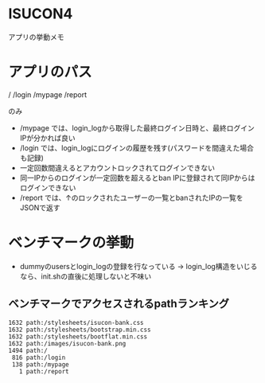 ISUCON4
=======

アプリの挙動メモ

# アプリのパス

/
/login
/mypage
/report

のみ

* /mypage では、login_logから取得した最終ログイン日時と、最終ログインIPが分かれば良い
* /login では、login_logにログインの履歴を残す(パスワードを間違えた場合も記録)
 * 一定回数間違えるとアカウントロックされてログインできない
 * 同一IPからのログインが一定回数を超えるとban IPに登録されて同IPからはログインできない
* /report では、↑のロックされたユーザーの一覧とbanされたIPの一覧をJSONで返す

# ベンチマークの挙動

* dummyのusersとlogin_logの登録を行なっている → login_log構造をいじるなら、init.shの直後に処理しないと不味い

## ベンチマークでアクセスされるpathランキング

```
1632 path:/stylesheets/isucon-bank.css
1632 path:/stylesheets/bootstrap.min.css
1632 path:/stylesheets/bootflat.min.css
1632 path:/images/isucon-bank.png
1494 path:/
 816 path:/login
 138 path:/mypage
   1 path:/report
```
